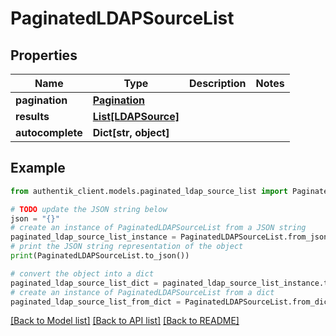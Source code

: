 # PaginatedLDAPSourceList


## Properties

Name | Type | Description | Notes
------------ | ------------- | ------------- | -------------
**pagination** | [**Pagination**](Pagination.md) |  | 
**results** | [**List[LDAPSource]**](LDAPSource.md) |  | 
**autocomplete** | **Dict[str, object]** |  | 

## Example

```python
from authentik_client.models.paginated_ldap_source_list import PaginatedLDAPSourceList

# TODO update the JSON string below
json = "{}"
# create an instance of PaginatedLDAPSourceList from a JSON string
paginated_ldap_source_list_instance = PaginatedLDAPSourceList.from_json(json)
# print the JSON string representation of the object
print(PaginatedLDAPSourceList.to_json())

# convert the object into a dict
paginated_ldap_source_list_dict = paginated_ldap_source_list_instance.to_dict()
# create an instance of PaginatedLDAPSourceList from a dict
paginated_ldap_source_list_from_dict = PaginatedLDAPSourceList.from_dict(paginated_ldap_source_list_dict)
```
[[Back to Model list]](../README.md#documentation-for-models) [[Back to API list]](../README.md#documentation-for-api-endpoints) [[Back to README]](../README.md)


